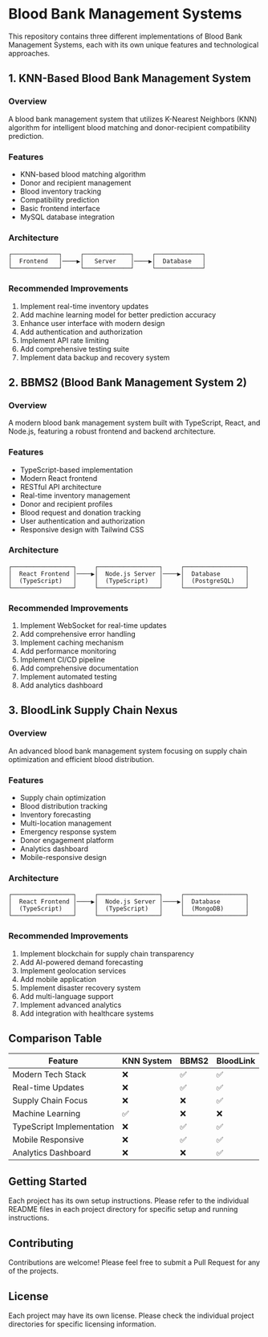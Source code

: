 # Blood Bank Management Systems

This repository contains three different implementations of Blood Bank Management Systems, each with its own unique features and technological approaches.

## 1. KNN-Based Blood Bank Management System

### Overview
A blood bank management system that utilizes K-Nearest Neighbors (KNN) algorithm for intelligent blood matching and donor-recipient compatibility prediction.

### Features
- KNN-based blood matching algorithm
- Donor and recipient management
- Blood inventory tracking
- Compatibility prediction
- Basic frontend interface
- MySQL database integration

### Architecture
```
┌─────────────┐     ┌─────────────┐     ┌─────────────┐
│  Frontend   │────▶│   Server    │────▶│  Database   │
└─────────────┘     └─────────────┘     └─────────────┘
```

### Recommended Improvements
1. Implement real-time inventory updates
2. Add machine learning model for better prediction accuracy
3. Enhance user interface with modern design
4. Add authentication and authorization
5. Implement API rate limiting
6. Add comprehensive testing suite
7. Implement data backup and recovery system

## 2. BBMS2 (Blood Bank Management System 2)

### Overview
A modern blood bank management system built with TypeScript, React, and Node.js, featuring a robust frontend and backend architecture.

### Features
- TypeScript-based implementation
- Modern React frontend
- RESTful API architecture
- Real-time inventory management
- Donor and recipient profiles
- Blood request and donation tracking
- User authentication and authorization
- Responsive design with Tailwind CSS

### Architecture
```
┌─────────────────┐     ┌─────────────────┐     ┌─────────────────┐
│  React Frontend │────▶│  Node.js Server │────▶│  Database       │
│  (TypeScript)   │     │  (TypeScript)   │     │  (PostgreSQL)   │
└─────────────────┘     └─────────────────┘     └─────────────────┘
```

### Recommended Improvements
1. Implement WebSocket for real-time updates
2. Add comprehensive error handling
3. Implement caching mechanism
4. Add performance monitoring
5. Implement CI/CD pipeline
6. Add comprehensive documentation
7. Implement automated testing
8. Add analytics dashboard

## 3. BloodLink Supply Chain Nexus

### Overview
An advanced blood bank management system focusing on supply chain optimization and efficient blood distribution.

### Features
- Supply chain optimization
- Blood distribution tracking
- Inventory forecasting
- Multi-location management
- Emergency response system
- Donor engagement platform
- Analytics dashboard
- Mobile-responsive design

### Architecture
```
┌─────────────────┐     ┌─────────────────┐     ┌─────────────────┐
│  React Frontend │────▶│  Node.js Server │────▶│  Database       │
│  (TypeScript)   │     │  (TypeScript)   │     │  (MongoDB)      │
└─────────────────┘     └─────────────────┘     └─────────────────┘
```

### Recommended Improvements
1. Implement blockchain for supply chain transparency
2. Add AI-powered demand forecasting
3. Implement geolocation services
4. Add mobile application
5. Implement disaster recovery system
6. Add multi-language support
7. Implement advanced analytics
8. Add integration with healthcare systems

## Comparison Table

| Feature                    | KNN System | BBMS2 | BloodLink |
|---------------------------|------------|-------|-----------|
| Modern Tech Stack         | ❌         | ✅     | ✅        |
| Real-time Updates         | ❌         | ✅     | ✅        |
| Supply Chain Focus        | ❌         | ❌     | ✅        |
| Machine Learning          | ✅         | ❌     | ❌        |
| TypeScript Implementation | ❌         | ✅     | ✅        |
| Mobile Responsive         | ❌         | ✅     | ✅        |
| Analytics Dashboard       | ❌         | ❌     | ✅        |

## Getting Started

Each project has its own setup instructions. Please refer to the individual README files in each project directory for specific setup and running instructions.

## Contributing

Contributions are welcome! Please feel free to submit a Pull Request for any of the projects.

## License

Each project may have its own license. Please check the individual project directories for specific licensing information. 